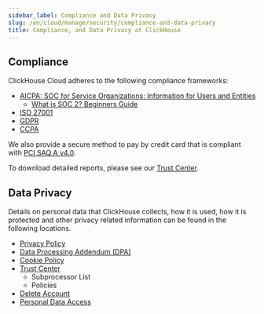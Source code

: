 ```yaml
---
sidebar_label: Compliance and Data Privacy
slug: /en/cloud/manage/security/compliance-and-data-privacy
title: Compliance, and Data Privacy at ClickHouse
---
```

## Compliance
ClickHouse Cloud adheres to the following compliance frameworks:
- [AICPA: SOC for Service Organizations: Information for Users and Entities](https://us.aicpa.org/interestareas/frc/assuranceadvisoryservices/users)
  - [What is SOC 2? Beginners Guide](https://secureframe.com/hub/soc-2/what-is-soc-2)
- [ISO 27001](https://www.iso.org/standard/27001)
- [GDPR](https://gdpr-info.eu/)
- [CCPA](https://oag.ca.gov/privacy/ccpa)

We also provide a secure method to pay by credit card that is compliant with [PCI SAQ A v4.0](https://www.pcisecuritystandards.org/document_library/).

To download detailed reports, please see our [Trust Center](https://trust.clickhouse.com/).

##  Data Privacy
Details on personal data that ClickHouse collects, how it is used, how it is protected and other privacy related information can be found in the following locations.

- [Privacy Policy](https://clickhouse.com/legal/privacy-policy)
- [Data Processing Addendum (DPA)](https://clickhouse.com/legal/agreements/data-processing-addendum)
- [Cookie Policy](https://clickhouse.com/legal/cookie-policy)
- [Trust Center](https://trust.clickhouse.com/)
  - Subprocessor List
  - Policies
- [Delete Account](https://clickhouse.com/docs/en/cloud/manage/close_account)
- [Personal Data Access](https://clickhouse.com/docs/en/cloud/manage/personal_data_access)
